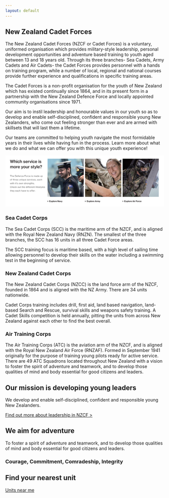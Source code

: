```yaml
---
layout: default
---
```


<section class="intro-description">
    <h2>New Zealand Cadet Forces</h2>
    <p>The New Zealand Cadet Forces (NZCF or Cadet Forces) is a voluntary, uniformed organisation which provides military-style leadership, personal development opportunities and adventure based training to youth aged between 13 and 18 years old. Through its three branches- Sea Cadets, Army Cadets and Air Cadets- the Cadet Forces provides personnel with a hands on training program, while a number of local, regional and national courses provide further experience and qualifications in specific training areas.</p>
    <p>The Cadet Forces is a non-profit organisation for the youth of New Zealand which has existed continually since 1864, and in its present form in a partnership with the New Zealand Defence Force and locally appointed community organisations since 1971.</p>
    <p>Our aim is to instil leadership and honourable values in our youth so as to develop and enable self-disciplined, confident and responsible young New Zealanders, who come out feeling stronger than ever and are armed with skillsets that will last them a lifetime.</p>
    <p>Our teams are committed to helping youth navigate the most formidable years in their lives while having fun in the process. Learn more about what we do and what we can offer you with this unique youth experience!</p>
</section>
<div>
    <img src="img/service.png" alt="placeholder for cta">
</div>
<aside class="corps-descriptions">
    <section class="scc-description">
        <h3>Sea Cadet Corps</h3>
        <p>The Sea Cadet Corps (SCC) is the maritime arm of the NZCF, and is aligned with the Royal New Zealand Navy (RNZN). The smallest of the three branches, the SCC has 16 units in all three Cadet Force areas.</p>
        <p>The SCC training focus is maritime based, with a high level of sailing time allowing personnel to develop their skills on the water including a swimming test in the beginning of service.</p>
    </section>
    <section class="nzcc-description">
        <h3>New Zealand Cadet Corps</h3>
        <p>The New Zealand Cadet Corps (NZCC) is the land force arm of the NZCF, founded in 1864 and is aligned with the NZ Army. There are 34 units nationwide.</p>
        <p>Cadet Corps training includes drill, first aid, land based navigation, land-based Search and Rescue, survival skills and weapons safety training. A Cadet Skills competition is held annually, pitting the units from across New Zealand against each other to find the best overall.</p>
    </section>
    <section class="atc-description">
        <h3>Air Training Corps</h3>
        <p>The Air Training Corps (ATC) is the aviation arm of the NZCF, and is aligned with the Royal New Zealand Air Force (RNZAF). Formed in September 1941 originally for the purpose of training young pilots ready for active service. There are 49 ATC Squadrons located throughout New Zealand with a vision to foster the spirit of adventure and teamwork, and to develop those qualities of mind and body essential for good citizens and leaders.</p>
    </section>
</aside>
<section id="mission">
    <h2>Our mission is developing young leaders</h2>
    <p>We develop and enable self-disciplined, confident and responsible young New Zealanders.</p>
    <a href="">Find out more about leadership in NZCF ></a>
    <h2>We aim for adventure</h2>
    <p>To foster a spirit of adventure and teamwork, and to develop those qualities of mind and body essential for good citizens and leaders.</p>
    <h3>Courage, Commitment, Comradeship, Integrity</h3>
</section>
<section class="find-unit">
    <h2>Find your nearest unit</h2>
    <a id="unit-btn" href="units.html">Units near me</a>
</section>
